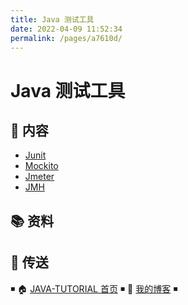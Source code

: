 ```yaml
---
title: Java 测试工具
date: 2022-04-09 11:52:34
permalink: /pages/a7610d/
---
```


# Java 测试工具

## 📖 内容

- [Junit](01.Junit.md)
- [Mockito](02.Mockito.md)
- [Jmeter](03.Jmeter.md)
- [JMH](04.JMH.md)

## 📚 资料

## 🚪 传送

◾ 🏠 [JAVA-TUTORIAL 首页](https://github.com/dunwu/java-tutorial) ◾ 🎯 [我的博客](https://github.com/dunwu/blog) ◾
